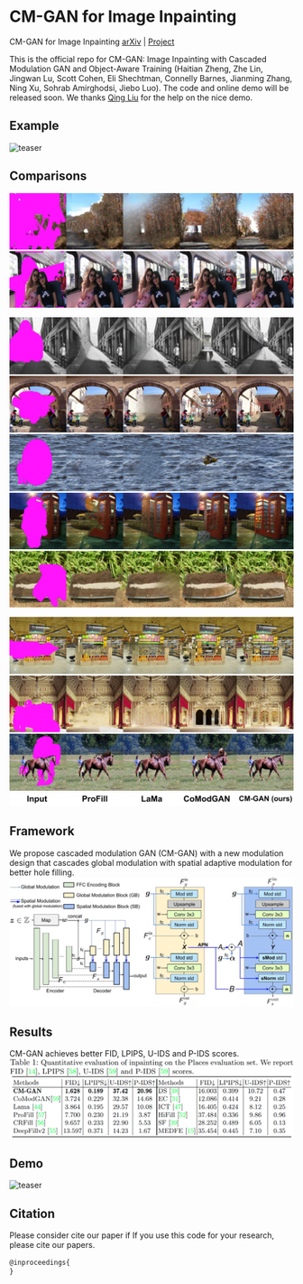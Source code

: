 # CM-GAN for Image Inpainting
CM-GAN for Image Inpainting
[arXiv](https://arxiv.org/abs/) | [Project](https://)

This is the official repo for CM-GAN: Image Inpainting with Cascaded Modulation GAN and Object-Aware Training (Haitian Zheng, Zhe Lin, Jingwan Lu, Scott Cohen, Eli Shechtman, Connelly Barnes, Jianming Zhang, Ning Xu, Sohrab Amirghodsi, Jiebo Luo). The code and online demo will be released soon. We thanks [Qing Liu](https://qliu24.github.io/) for the help on the nice demo.

## Example
![teaser](images/demo.gif)

## Comparisons
![teaser](figures/3241.jpg)
![teaser](figures/14.jpg)
<!-- ![teaser](figures/1340.jpg) -->
![teaser](figures/Places365_val_00025577.png)
![teaser](figures/Places365_val_00025090.png)
![teaser](figures/193.jpg)
![teaser](figures/6013.jpg)
![teaser](figures/Places365_val_00020151.png)
<!-- ![teaser](figures/Places365_val_00025613.png) -->
![teaser](figures/Places365_val_00028010.png)
![teaser](figures/Places365_val_00027012.png)
![teaser](figures/Places365_val_00029029.png)
![teaser](figures/caption.png)
## Framework
We propose cascaded modulation GAN (CM-GAN) with a new modulation design that cascades global modulation with spatial adaptive modulation for better hole filling. 
![teaser](figures/framework.jpg)

## Results
CM-GAN achieves better FID, LPIPS, U-IDS and P-IDS scores.
![teaser](figures/table.png)

## Demo
![teaser](images/demo_video.gif)

## Citation
Please consider cite our paper if If you use this code for your research, please cite our papers.
```
@inproceedings{
}
```
